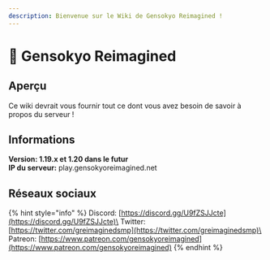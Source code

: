 ```yaml
---
description: Bienvenue sur le Wiki de Gensokyo Reimagined !
---
```


# 👋 Gensokyo Reimagined

## Aperçu

Ce wiki devrait vous fournir tout ce dont vous avez besoin de savoir à propos du serveur !

## Informations

**Version: 1.19.x et 1.20 dans le futur**\
**IP du serveur:** play.gensokyoreimagined.net

## Réseaux sociaux

{% hint style="info" %}
Discord: [https://discord.gg/U9fZSJJcte](https://discord.gg/U9fZSJJcte)\
Twitter: [https://twitter.com/greimaginedsmp](https://twitter.com/greimaginedsmp)\
Patreon: [https://www.patreon.com/gensokyoreimagined](https://www.patreon.com/gensokyoreimagined)
{% endhint %}
